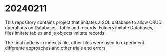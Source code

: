 # 20240211
This repository contains project that imitates a SQL database to allow CRUD operations on Databases, Table and records.
Folders imitate Databases, files imitate tables and js objects imitate records

The final code is in index.js file, other files were used to experiment differente approaches and other trials and errors
